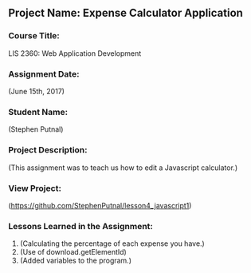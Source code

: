 ## Project Name:  Expense Calculator Application

### Course Title:
LIS 2360:  Web Application Development

### Assignment Date:  
(June 15th, 2017)

### Student Name:  
(Stephen Putnal)

### Project Description:
(This assignment was to teach us how to edit a Javascript calculator.)

### View Project:
(https://github.com/StephenPutnal/lesson4_javascript1)

### Lessons Learned in the Assignment:
1. (Calculating the percentage of each expense you have.)
2. (Use of download.getElementId)
3. (Added variables to the program.)

